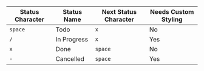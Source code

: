 <!-- placeholder to force blank line before table -->

| Status Character    | Status Name | Next Status Character | Needs Custom Styling |
| ------------------- | ----------- | --------------------- | -------------------- |
| `space` | Todo | `x` | No |
| `/` | In Progress | `x` | Yes |
| `x` | Done | `space` | No |
| `-` | Cancelled | `space` | Yes |


<!-- placeholder to force blank line after table -->
